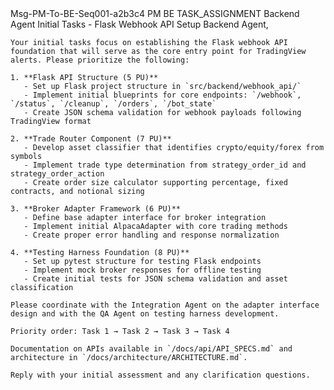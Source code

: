 <message>
  <id>Msg-PM-To-BE-Seq001-a2b3c4</id>
  <sender>PM</sender>
  <recipient>BE</recipient>
  <type>TASK_ASSIGNMENT</type>
  <subject>Backend Agent Initial Tasks - Flask Webhook API Setup</subject>
  <content>
    Backend Agent,
    
    Your initial tasks focus on establishing the Flask webhook API foundation that will serve as the core entry point for TradingView alerts. Please prioritize the following:
    
    1. **Flask API Structure (5 PU)**
       - Set up Flask project structure in `src/backend/webhook_api/`
       - Implement initial blueprints for core endpoints: `/webhook`, `/status`, `/cleanup`, `/orders`, `/bot_state`
       - Create JSON schema validation for webhook payloads following TradingView format
    
    2. **Trade Router Component (7 PU)**
       - Develop asset classifier that identifies crypto/equity/forex from symbols
       - Implement trade type determination from strategy_order_id and strategy_order_action
       - Create order size calculator supporting percentage, fixed contracts, and notional sizing
    
    3. **Broker Adapter Framework (6 PU)**
       - Define base adapter interface for broker integration
       - Implement initial AlpacaAdapter with core trading methods
       - Create proper error handling and response normalization
    
    4. **Testing Harness Foundation (8 PU)**
       - Set up pytest structure for testing Flask endpoints
       - Implement mock broker responses for offline testing
       - Create initial tests for JSON schema validation and asset classification
    
    Please coordinate with the Integration Agent on the adapter interface design and with the QA Agent on testing harness development.
    
    Priority order: Task 1 → Task 2 → Task 3 → Task 4
    
    Documentation on APIs available in `/docs/api/API_SPECS.md` and architecture in `/docs/architecture/ARCHITECTURE.md`.
    
    Reply with your initial assessment and any clarification questions.
  </content>
</message> 